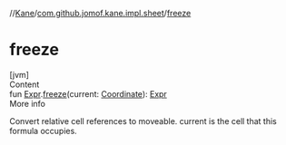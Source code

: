 //[Kane](../index.md)/[com.github.jomof.kane.impl.sheet](index.md)/[freeze](freeze.md)



# freeze  
[jvm]  
Content  
fun [Expr](../com.github.jomof.kane.impl/-expr/index.md).[freeze](freeze.md)(current: [Coordinate](../com.github.jomof.kane.impl/-coordinate/index.md)): [Expr](../com.github.jomof.kane.impl/-expr/index.md)  
More info  


Convert relative cell references to moveable. current is the cell that this formula occupies.

  



